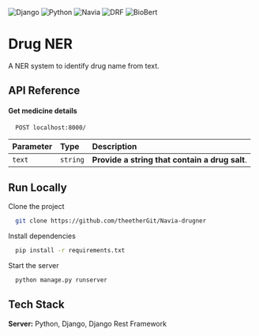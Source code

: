 

![Django](https://img.shields.io/badge/Framework-Django-yellow)
![Python](https://img.shields.io/badge/Language-Python-yellow)
![Navia](https://img.shields.io/badge/Company-Navia-lightgrey)
![DRF](https://img.shields.io/badge/API-DRF-yellow)
![BioBert](https://img.shields.io/badge/AI-BioBert-yellowgreen)

# Drug NER

A NER system to identify drug name from text.


## API Reference

#### Get medicine details

```http
  POST localhost:8000/
```

| Parameter | Type     | Description                |
| :-------- | :------- | :------------------------- |
| `text` | `string` | **Provide a string that contain a drug salt**.




## Run Locally

Clone the project

```bash
  git clone https://github.com/theetherGit/Navia-drugner
```

Install dependencies

```bash
  pip install -r requirements.txt
```

Start the server

```bash
  python manage.py runserver
```


## Tech Stack


**Server:** Python, Django, Django Rest Framework

